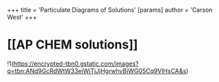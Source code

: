 +++
 title = 'Particulate Diagrams of Solutions'
[params]
	author = 'Carson West'
+++
# [[AP CHEM solutions]]
!1(https://encrypted-tbn0.gstatic.com/images?q=tbn:ANd9GcRdWtW33eiWiTjJjHgrwhvBjWG05Cq9VlHsCA&s)
